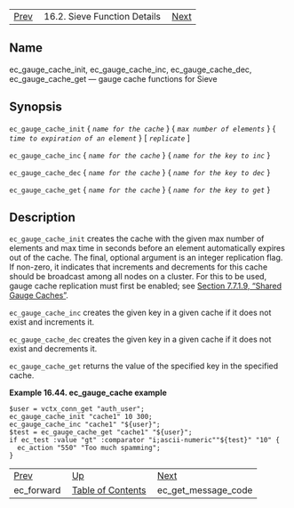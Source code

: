 |     |     |     |
| --- | --- | --- |
| [Prev](sieve.ref.ec_forward)  | 16.2. Sieve Function Details |  [Next](sieve.ref.ec_get_message_code) |

<a name="sieve.ref.ec_gauge_cache"></a>
## Name

ec_gauge_cache_init, ec_gauge_cache_inc, ec_gauge_cache_dec, ec_gauge_cache_get — gauge cache functions for Sieve

## Synopsis

`ec_gauge_cache_init` { *`name for the cache`*                } { *`max number of elements`*                     } { *`time to expiration of an element`*                              } [ *`replicate`* ]

`ec_gauge_cache_inc` { *`name for the cache`*                } { *`name for the key to inc`*                     }

`ec_gauge_cache_dec` { *`name for the cache`*                } { *`name for the key to dec`*                     }

`ec_gauge_cache_get` { *`name for the cache`*                } { *`name for the key to get`*                     }

<a name="idp29598912"></a>
## Description

`ec_gauge_cache_init` creates the cache with the given max number of elements and max time in seconds before an element automatically expires out of the cache. The final, optional argument is an integer replication flag. If non-zero, it indicates that increments and decrements for this cache should be broadcast among all nodes on a cluster. For this to be used, gauge cache replication must first be enabled; see [Section 7.7.1.9, “Shared Gauge Caches”](cluster.config.replication#cluster.replication.gauge_cache "7.7.1.9. Shared Gauge Caches").

`ec_gauge_cache_inc` creates the given key in a given cache if it does not exist and increments it.

`ec_gauge_cache_dec` creates the given key in a given cache if it does not exist and decrements it.

`ec_gauge_cache_get` returns the value of the specified key in the specified cache.

<a name="example.ec_guage_cache"></a>

**Example 16.44. ec_gauge_cache example**

```
$user = vctx_conn_get "auth_user";
ec_gauge_cache_init "cache1" 10 300;
ec_gauge_cache_inc "cache1" "${user}";
$test = ec_gauge_cache_get "cache1" "${user}";
if ec_test :value "gt" :comparator "i;ascii-numeric""${test}" "10" {
  ec_action "550" "Too much spamming";
}
```


|     |     |     |
| --- | --- | --- |
| [Prev](sieve.ref.ec_forward)  | [Up](sieve.ref.files) |  [Next](sieve.ref.ec_get_message_code) |
| ec_forward  | [Table of Contents](index) |  ec_get_message_code |
